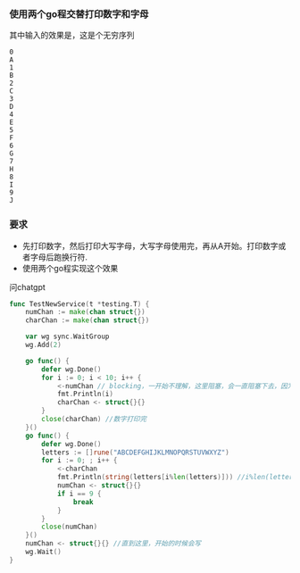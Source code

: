 ### 使用两个go程交替打印数字和字母

其中输入的效果是，这是个无穷序列

```console
0
A
1
B
2
C
3
D
4
E
5
F
6
G
7
H
8
I
9
J
```

### 要求

* 先打印数字，然后打印大写字母，大写字母使用完，再从A开始。打印数字或者字母后跑换行符.
* 使用两个go程实现这个效果

问chatgpt
```go
func TestNewService(t *testing.T) {
	numChan := make(chan struct{})
	charChan := make(chan struct{})

	var wg sync.WaitGroup
	wg.Add(2)

	go func() {
		defer wg.Done()
		for i := 0; i < 10; i++ {
			<-numChan // blocking，一开始不理解，这里阻塞，会一直阻塞下去，因为numChan是空的
			fmt.Println(i)
			charChan <- struct{}{}
		}
		close(charChan) //数字打印完
	}()
	go func() {
		defer wg.Done()
		letters := []rune("ABCDEFGHIJKLMNOPQRSTUVWXYZ")
		for i := 0; ; i++ {
			<-charChan
			fmt.Println(string(letters[i%len(letters)])) //i%len(letters)取模
			numChan <- struct{}{}
			if i == 9 {
				break
			}
		}
		close(numChan)
	}()
	numChan <- struct{}{} //直到这里，开始的时候会写
	wg.Wait()
}
```

